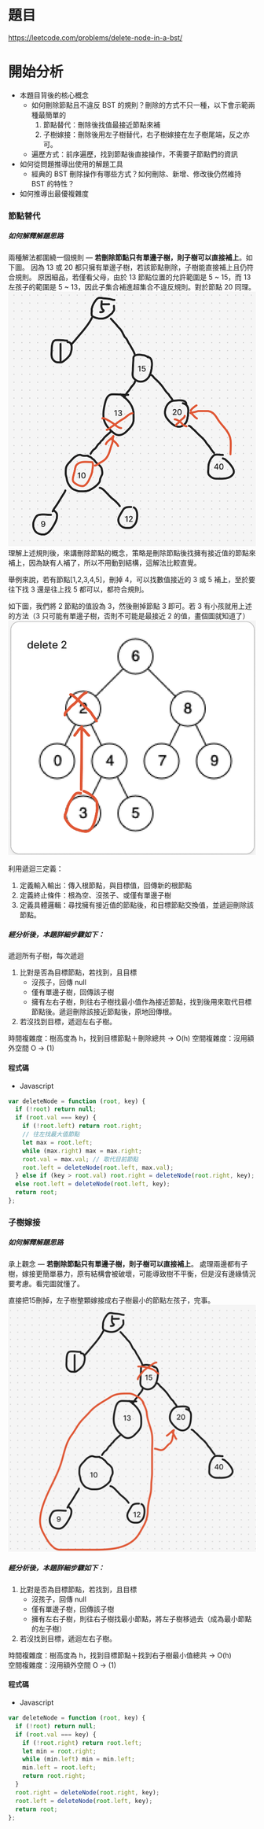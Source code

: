 # 題目

https://leetcode.com/problems/delete-node-in-a-bst/

# 開始分析

- 本題目背後的核心概念
  - 如何刪除節點且不違反 BST 的規則？刪除的方式不只一種，以下會示範兩種最簡單的
    1. 節點替代：刪除後找值最接近節點來補
    2. 子樹嫁接：刪除後用左子樹替代，右子樹嫁接在左子樹尾端，反之亦可。
  - 遍歷方式：前序遍歷，找到節點後直接操作，不需要子節點們的資訊
- 如何從問題推導出使用的解題工具
  - 經典的 BST 刪除操作有哪些方式？如何刪除、新增、修改後仍然維持 BST 的特性？
- 如何推導出最優複雜度

### 節點替代

##### 如何解釋解題思路

兩種解法都圍繞一個規則 — **若刪除節點只有單邊子樹，則子樹可以直接補上**。如下圖。
因為 13 或 20 都只擁有單邊子樹，若該節點刪除，子樹能直接補上且仍符合規則。
原因細品，若僅看父母，由於 13 節點位置的允許範圍是 5 ~ 15，而 13 左孩子的範圍是 5 ~ 13，因此子集合補進超集合不違反規則。對於節點 20 同理。
![](./450-1.png)
理解上述規則後，來講刪除節點的概念，策略是刪除節點後找擁有接近值的節點來補上，因為缺有人補了，所以不用動到結構，這解法比較直覺。

舉例來說，若有節點[1,2,3,4,5]，刪掉 4，可以找數值接近的 3 或 5 補上，至於要往下找 3 還是往上找 5 都可以，都符合規則。

如下圖，我們將 2 節點的值設為 3，然後刪掉節點 3 即可。若 3 有小孩就用上述的方法（3 只可能有單邊子樹，否則不可能是最接近 2 的值，畫個圖就知道了）
![](./450-2.png)

利用遞迴三定義：

1. 定義輸入輸出：傳入根節點，與目標值，回傳新的根節點
2. 定義終止條件：根為空、沒孩子、或僅有單邊子樹
3. 定義具體邏輯：尋找擁有接近值的節點後，和目標節點交換值，並遞迴刪除該節點。

##### 經分析後，本題詳細步驟如下：

遞迴所有子樹，每次遞迴

1. 比對是否為目標節點，若找到，且目標
   - 沒孩子，回傳 null
   - 僅有單邊子樹，回傳該子樹
   - 擁有左右子樹，則往右子樹找最小值作為接近節點，找到後用來取代目標節點後。遞迴刪除該接近節點後，原地回傳根。
2. 若沒找到目標，遞迴左右子樹。

時間複雜度：樹高度為 h，找到目標節點＋刪除總共 -> O(h)
空間複雜度：沒用額外空間 O -> (1)

#### 程式碼

- Javascript

```js
var deleteNode = function (root, key) {
  if (!root) return null;
  if (root.val === key) {
    if (!root.left) return root.right;
    // 往左找最大值節點
    let max = root.left;
    while (max.right) max = max.right;
    root.val = max.val; // 取代目前節點
    root.left = deleteNode(root.left, max.val);
  } else if (key > root.val) root.right = deleteNode(root.right, key);
  else root.left = deleteNode(root.left, key);
  return root;
};
```

### 子樹嫁接

##### 如何解釋解題思路

承上觀念 — **若刪除節點只有單邊子樹，則子樹可以直接補上**。
處理兩邊都有子樹，嫁接更簡單暴力，原有結構會被破壞，可能導致樹不平衡，但是沒有邊緣情況要考慮。看完圖就懂了。

直接把15刪掉，左子樹整顆嫁接成右子樹最小的節點左孩子，完事。
![](./450-3.png)
##### 經分析後，本題詳細步驟如下：

1. 比對是否為目標節點，若找到，且目標
   - 沒孩子，回傳 null
   - 僅有單邊子樹，回傳該子樹
   - 擁有左右子樹，則往右子樹找最小節點，將左子樹移過去（成為最小節點的左子樹）
2. 若沒找到目標，遞迴左右子樹。

時間複雜度：樹高度為 h，找到目標節點＋找到右子樹最小值總共 -> O(h)  
空間複雜度：沒用額外空間 O -> (1)

#### 程式碼

- Javascript

```js
var deleteNode = function (root, key) {
  if (!root) return null;
  if (root.val === key) {
    if (!root.right) return root.left;
    let min = root.right;
    while (min.left) min = min.left;
    min.left = root.left;
    return root.right;
  }
  root.right = deleteNode(root.right, key);
  root.left = deleteNode(root.left, key);
  return root;
};
```
